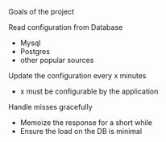 Goals of the project

Read configuration from Database
 - Mysql
 - Postgres
 - other popular sources

Update the configuration every x minutes
 - x must be configurable by the application

Handle misses gracefully
 - Memoize the response for a short while
 - Ensure the load on the DB is minimal


